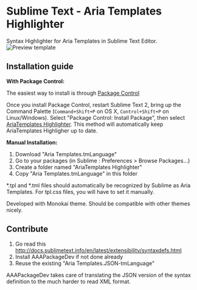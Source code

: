 Sublime Text - Aria Templates Highlighter
=======================================

Syntax Highlighter for Aria Templates in Sublime Text Editor.
![Preview template](https://raw.github.com/ariatemplates/editors-tools/master/sublime/preview-1.png "Preview template")

Installation guide
------------------
**With Package Control:**

The easiest way to install is through [Package Control](http://wbond.net/sublime_packages/package_control/installation)

Once you install Package Control, restart Sublime Text 2, bring up the Command Palette (`Command+Shift+P` on OS X, `Control+Shift+P` on Linux/Windows). Select "Package Control: Install Package", then select [AriaTemplates Highlighter](https://sublime.wbond.net/packages/AriaTemplates%20Highlighter). This method will automatically keep AriaTemplates Highligher up to date.

**Manual Installation:**

1. Download "Aria Templates.tmLanguage"
2. Go to your packages (in Sublime : Preferences > Browse Packages...)
3. Create a folder named "AriaTemplates Highlighter"
4. Copy "Aria Templates.tmLanguage" in this folder

*.tpl and *.tml files should automatically be recognized by Sublime as Aria Templates. For tpl.css files, you will have to set it manually.

Developed with Monokai theme. Should be compatible with other themes nicely.

Contribute
----------

1. Go read this http://docs.sublimetext.info/en/latest/extensibility/syntaxdefs.html 
2. Install AAAPackageDev if not done already
3. Reuse the existing "Aria Templates.JSON-tmLanguage"

AAAPackageDev takes care of translating the JSON version of the syntax definition to the much harder to read XML format.



